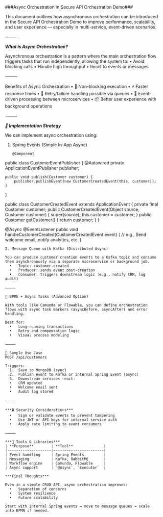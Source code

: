 ###Async Orchestration in Secure API Orchestration Demo###

This document outlines how asynchronous orchestration can be introduced in the Secure API Orchestration Demo to improve performance, scalability, and user experience — especially in multi-service, event-driven scenarios.

⸻

***What is Async Orchestration?***

Asynchronous orchestration is a pattern where the main orchestration flow triggers tasks that run independently, allowing the system to:
	•	Avoid blocking calls
	•	Handle high throughput
	•	React to events or messages

⸻

Benefits of Async Orchestration
	•	🚀 Non-blocking execution
	•	⚡ Faster response times
	•	🔁 Retry/failure handling possible via queues
	•	🔄 Event-driven processing between microservices
	•	📦 Better user experience with background operations

⸻

***🔄 Implementation Strategy***

We can implement async orchestration using:

1. Spring Events (Simple In-App Async)
   ```
   @Component
public class CustomerEventPublisher {
    @Autowired private ApplicationEventPublisher publisher;

    public void publish(Customer customer) {
        publisher.publishEvent(new CustomerCreatedEvent(this, customer));
    }
}

public class CustomerCreatedEvent extends ApplicationEvent {
    private final Customer customer;
    public CustomerCreatedEvent(Object source, Customer customer) {
        super(source);
        this.customer = customer;
    }
    public Customer getCustomer() { return customer; }
}

@Async
@EventListener
public void handleCustomerCreated(CustomerCreatedEvent event) {
    // e.g., Send welcome email, notify analytics, etc.
}
  ```
2. Message Queue with Kafka (Distributed Async)

You can produce customer creation events to a Kafka topic and consume them asynchronously via a separate microservice or background job.
	•	Topic: customer.created
	•	Producer: sends event post-creation
	•	Consumer: triggers downstream logic (e.g., notify CRM, log audit)

⸻

🔁 BPMN + Async Tasks (Advanced Option)

With tools like Camunda or Flowable, you can define orchestration flows with async task markers (asyncBefore, asyncAfter) and error handling.

Best for:
	•	Long-running transactions
	•	Retry and compensation logic
	•	Visual process modeling

⸻

🧪 Sample Use Case
POST /api/customers

Triggers:
	1.	Save to MongoDB (sync)
	2.	Publish event to Kafka or internal Spring Event (async)
	3.	Downstream services react:
	•	CRM updated
	•	Welcome email sent
	•	Audit log stored

⸻

***🔒 Security Considerations***
	•	Sign or validate events to prevent tampering
	•	Use JWT or API keys for internal service auth
	•	Apply rate limiting to event consumers

⸻

***🧰 Tools & Libraries***
| **Purpose**        | **Tool**              |
|--------------------|-----------------------|
| Event handling     | Spring Events         |
| Messaging          | Kafka, RabbitMQ       |
| Workflow engine    | Camunda, Flowable     |
| Async support      | `@Async`, `Executor`  |

***Final Thoughts***

Even in a simple CRUD API, async orchestration improves:
	•	Separation of concerns
	•	System resilience
	•	Future scalability

Start with internal Spring events → move to message queues → scale into BPMN if needed.
